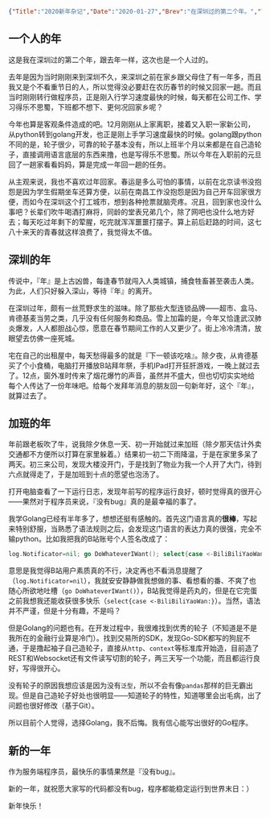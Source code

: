 ```json lw-blog-meta
{"Title":"2020新年杂记","Date":"2020-01-27","Brev":"在深圳过的第二个年。","Tags":["杂谈"]}
```



## 一个人的年

这是我在深圳过的第二个年，跟去年一样，这次也是一个人过的。

去年是因为当时刚刚来到深圳不久，来深圳之前在家乡跟父母住了有一年多，而且我又是个不看重节日的人，所以觉得没必要赶在农历春节的时候又回家一趟。而且当时刚刚转行做程序员，正是刚入行学习速度最快的时候，每天都在公司工作、学习得乐不思蜀，下班都不想下、更何况回家乡呢？

今年也算是客观条件造成的吧。12月刚刚从上家离职，接着又入职一家新公司，从python转到golang开发，也正是刚上手学习速度最快的时候。golang跟python不同的是，轮子很少，可靠的轮子基本没有，所以上班半个月以来都是在自己造轮子，直接调用语言底层的东西来撸，也是写得乐不思蜀。所以今年在入职前的元旦回了一趟家看看妈妈，算是完成一年回一趟的任务。

从主观来说，我也不喜欢过年回家。春运是多么可怕的事情，以前在北京读书没抱怨是因为学生假期坐车还算方便，以前在南昌工作没抱怨是因为自己开车回家很方便，而如今在深圳这个打工城市，想到各种抢票就脑壳疼。况且，回到家也没什么事吧？长辈们吹牛喝酒打麻将，同龄的堂表兄弟几个，除了网吧也没什么地方好去；每天吃过年剩下的荤腥，吃完就浑浑噩噩打摆子。算上前后赶路的时间，这七八十来天的青春就这样浪费了，我觉得太不值。

## 深圳的年

传说中，『年』是上古凶兽，每逢春节就闯入人类城镇，捕食牲畜甚至袭击人类。为此，人们只好躲入深山，等待『年』的离开。

在深圳过年，颇有一丝荒野求生的滋味。除了那些大型连锁品牌——超市、盒马、肯德基麦当劳之类，几乎没有任何服务和商品。雪上加霜的是，今年又恰逢武汉肺炎爆发，人人都胆战心惊，愿意在春节期间工作的人又更少了。街上冷冷清清，放眼望去仿佛一座死城。

宅在自己的出租屋中，每天愁得最多的就是『下一顿该吃啥』。除夕夜，从肯德基买了个小食桶，电脑打开播放B站拜年祭，手机IPad打开狂肝游戏，一晚上就过去了。12点，窗外准时传来了烟花爆竹的声音，虽然并不盛大，但也切切实实地给每个人传达了一份年味吧。给每个发拜年消息的朋友回一句新年好，这个『年』，就算过去了。

## 加班的年

年前跟老板吹了牛，说我除夕休息一天、初一开始就过来加班（除夕那天估计外卖交通都不方便所以打算在家里躲着。）结果初一初二下雨降温，于是在家里多呆了两天。初三来公司，发现大楼没开门，于是找到了物业为我一个人开了大门，待到六点就得走了，于是加班到十点的愿望也泡汤了。

打开电脑查看了一下运行日志，发现年前写的程序运行良好，顿时觉得真的很开心——果然对于程序员来说，『没有bug』真的是最幸福的事了。

我学Golang已经有半年多了，想想还挺有感触的。首先这门语言真的**很棒**，写起来特别舒服，当熟悉了语法规则之后，会发现这门语言的表达力真的很强，完全不输python。比如我把我的B站账号个人签名改成了：

```go
log.Notificator=nil; go DoWhateverIWant(); select{case <-BiliBiliYaoWan:}
```

意思是我觉得B站用户素质真的不行，决定再也不看消息提醒了（`log.Notificator=nil`），我就安安静静做我想做的事、看想看的番、不爽了也随心所欲地吐槽（`go DoWhateverIWant()`），B站我觉得是药丸的，但是在它完蛋之前我想我还能收获很多快乐（`select{case <-BiliBiliYaoWan:}`）。当然，语法并不严谨，但是十分有趣，不是吗？

但是Golang的问题也有。在开发过程中，我很难找到优秀的轮子（不知道是不是我所在的金融行业算是冷门）。找到交易所的SDK，发现Go-SDK都写的狗屁不通，于是撸起袖子自己造轮子，直接从`http`、`context`等标准库开始造，目前造了REST和Websocket还有文件读写切割的轮子，两三天写一个功能，而且都运行良好，写得很开心。

没有轮子的原因我想应该是因为没有`泛型`，所以不会有像`pandas`那样的巨无霸出现。但是自己造轮子好处也很明显——知道轮子的特性，知道哪里会出毛病，出了问题也很好修改（基于Git）。

所以目前个人觉得，选择Golang，我不后悔。我有信心能写出很好的Go程序。

## 新的一年

作为服务端程序员，最快乐的事情果然是『没有bug』。

新的一年，就祝愿大家写的代码都没有bug，程序都能稳定运行到世界末日：）

新年快乐！

